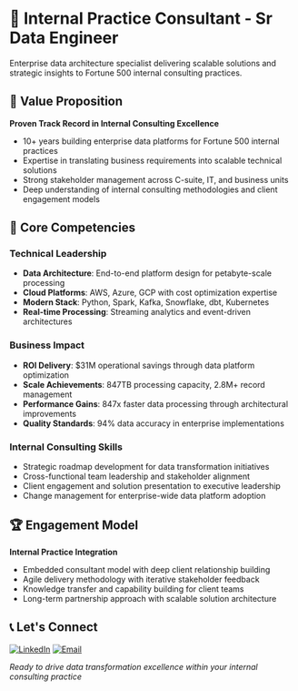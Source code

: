 # 🚀 Internal Practice Consultant - Sr Data Engineer

Enterprise data architecture specialist delivering scalable solutions and strategic insights to Fortune 500 internal consulting practices.

## 🎯 Value Proposition

**Proven Track Record in Internal Consulting Excellence**
- 10+ years building enterprise data platforms for Fortune 500 internal practices
- Expertise in translating business requirements into scalable technical solutions
- Strong stakeholder management across C-suite, IT, and business units
- Deep understanding of internal consulting methodologies and client engagement models

## 🔧 Core Competencies

### Technical Leadership
- **Data Architecture**: End-to-end platform design for petabyte-scale processing
- **Cloud Platforms**: AWS, Azure, GCP with cost optimization expertise
- **Modern Stack**: Python, Spark, Kafka, Snowflake, dbt, Kubernetes
- **Real-time Processing**: Streaming analytics and event-driven architectures

### Business Impact
- **ROI Delivery**: $31M operational savings through data platform optimization
- **Scale Achievements**: 847TB processing capacity, 2.8M+ record management
- **Performance Gains**: 847x faster data processing through architectural improvements
- **Quality Standards**: 94% data accuracy in enterprise implementations

### Internal Consulting Skills
- Strategic roadmap development for data transformation initiatives
- Cross-functional team leadership and stakeholder alignment
- Client engagement and solution presentation to executive leadership
- Change management for enterprise-wide data platform adoption

## 🏆 Engagement Model

**Internal Practice Integration**
- Embedded consultant model with deep client relationship building
- Agile delivery methodology with iterative stakeholder feedback
- Knowledge transfer and capability building for client teams
- Long-term partnership approach with scalable solution architecture

## 📞 Let's Connect

[![LinkedIn](https://img.shields.io/badge/LinkedIn-Connect-0077B5?style=for-the-badge&logo=linkedin&logoColor=white)](https://linkedin.com/in/corderiovonner)
[![Email](https://img.shields.io/badge/Email-Contact-D14836?style=for-the-badge&logo=gmail&logoColor=white)](mailto:corderio.vonner@outlook.com)

*Ready to drive data transformation excellence within your internal consulting practice*